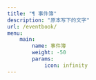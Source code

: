 ```yaml
---
title: "¶ 事件簿"
description: "原本写下的文字"
url: /eventbook/
menu:
    main:
        name: 事件簿
        weight: -50
        params:
            icon: infinity
---
```

